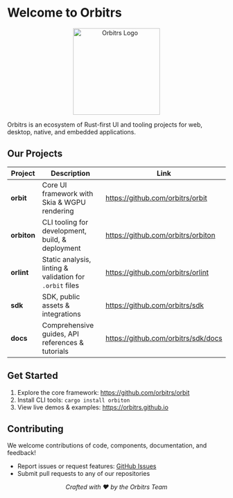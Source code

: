 # Welcome to Orbitrs

<p align="center">
  <img src="public/assets/orbitrs.svg" alt="Orbitrs Logo" width="200">
</p>

Orbitrs is an ecosystem of Rust-first UI and tooling projects for web, desktop, native, and embedded applications.

## Our Projects

| Project | Description | Link |
|---|---|---|
| **orbit** | Core UI framework with Skia & WGPU rendering | https://github.com/orbitrs/orbit |
| **orbiton** | CLI tooling for development, build, & deployment | https://github.com/orbitrs/orbiton |
| **orlint** | Static analysis, linting & validation for `.orbit` files | https://github.com/orbitrs/orlint |
| **sdk** | SDK, public assets & integrations | https://github.com/orbitrs/sdk |
| **docs** | Comprehensive guides, API references & tutorials | https://github.com/orbitrs/sdk/docs |

## Get Started

1. Explore the core framework: https://github.com/orbitrs/orbit
2. Install CLI tools: `cargo install orbiton`
3. View live demos & examples: https://orbitrs.github.io

## Contributing

We welcome contributions of code, components, documentation, and feedback!
- Report issues or request features: [GitHub Issues](https://github.com/orbitrs/orbit/issues)
- Submit pull requests to any of our repositories

<p align="center">
  <em>Crafted with ❤️ by the Orbitrs Team</em>
</p>

